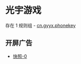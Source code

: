 # 光宇游戏

存在 1 规则组 - [cn.gyyx.phonekey](/src/apps/cn.gyyx.phonekey.ts)

## 开屏广告

- [快照-0](https://i.gkd.li/import/import/12712285)
